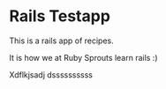 # Rails Testapp

This is a rails app of recipes.

It is how we at Ruby Sprouts learn rails :)  

Xdflkjsadj
dssssssssss
